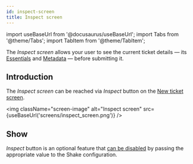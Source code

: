 ```yaml
---
id: inspect-screen
title: Inspect screen
---
```

import useBaseUrl from '@docusaurus/useBaseUrl';
import Tabs from '@theme/Tabs';
import TabItem from '@theme/TabItem';

The *Inspect screen* allows your user to see the current ticket details — its [Essentials](android/configuration-and-data/essentials.md) and [Metadata](android/configuration-and-data/metadata.md) — before submitting it.

## Introduction

The *Inspect screen* can be reached via *Inspect* button on the [New ticket screen](android/screens/new-ticket-screen.md).

<img
  className="screen-image"
  alt="Inspect screen"
  src={useBaseUrl('screens/inspect_screen.png')}
/>


## Show

*Inspect* button is an optional feature that [can be disabled](android/configuration-and-data/inspect.md) by passing the appropriate value to the Shake configuration.
